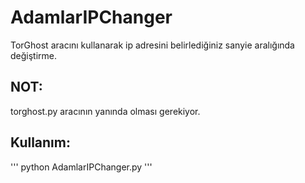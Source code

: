 # AdamlarIPChanger
 TorGhost aracını kullanarak ip adresini belirlediğiniz sanyie aralığında değiştirme.
 
 ## NOT: 
 torghost.py aracının yanında olması gerekiyor.


## Kullanım:
'''
python AdamlarIPChanger.py
'''
